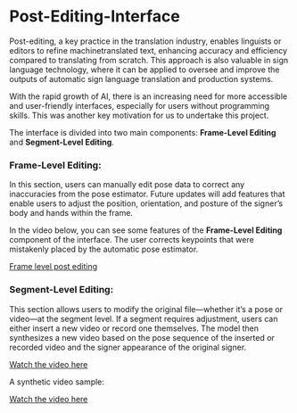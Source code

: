 # Post-Editing-Interface
Post-editing, a key practice in the translation industry, enables linguists or editors to refine machinetranslated
text, enhancing accuracy and efficiency compared to translating from scratch. This
approach is also valuable in sign language technology, where it can be applied to oversee and improve
the outputs of automatic sign language translation and production systems. 

With the rapid growth of AI, there is an increasing need for more accessible and user-friendly interfaces, especially for users without programming skills. This was another key motivation for us to undertake this project.

The interface is divided into two main components: **Frame-Level Editing** and **Segment-Level Editing**.

### Frame-Level Editing:
In this section, users can manually edit pose data to correct any inaccuracies
from the pose estimator. Future updates will add features that enable users to adjust the position,
orientation, and posture of the signer’s body and hands within the frame.

In the video below, you can see some features of the **Frame-Level Editing** component of the interface. The user corrects keypoints that were mistakenly placed by the automatic pose estimator.

[Frame level post editing](https://github.com/user-attachments/assets/f6f4aae4-8883-455b-8bb1-81f670b50dce)


### Segment-Level Editing:

This section allows users to modify the original file—whether it’s a pose or video—at the segment
level. If a segment requires adjustment, users can either insert a new video or record one themselves.
The model then synthesizes a new video based on the pose sequence of the inserted or
recorded video and the signer appearance of the original signer.

[Watch the video here](https://github.com/user-attachments/assets/22e214ba-67f0-497c-bed8-0ef9643f8179)

A synthetic video sample:

[Watch the video here](https://github.com/user-attachments/assets/b2c117ed-ad92-4a1c-a7eb-ae200c22cf84)



